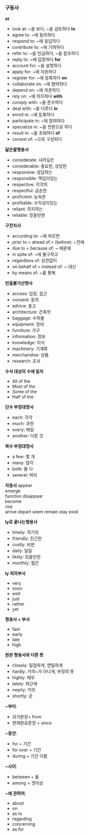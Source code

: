 ### 구동사
**at**
- look at: ~을 보다, ~을 검토하다
**to**
- agree to: ~에 동의하다
- respond to: ~에 응답하다
- contribute to: ~에 기여하다
- refer to: ~을 언급하다, ~을 참조하다
- reply to: ~에 답장하다
**for**
- account for: ~을 설명하다
- apply for: ~에 지원하다
- register for: ~에 등록하다
**on**
- collaborate on: ~에 협력하다
- depend on: ~에 의존하다
- rely on: ~에 의지하다
**with**
- comply with: ~을 준수하다
- deal with: ~을 다루다
**in**
- enroll in: ~에 등록하다
- participate in: ~에 참여하다
- specialize in: ~을 전문으로 하다
- result in: ~을 초래하다
**of**
- consist of: ~으로 구성되다

**닮은꼴형용사**
- considerate: 사려깊은
- considerable: 중요한, 상당한
- responsive: 응답하는
- responsible: 책임이있는
- respective: 각각의
- respectful: 공손한
- proficient: 능숙한
- profitable: 수익성이있는
- reliant: 의지하는
- reliable: 믿을만한

**구전치사**
- according to: ~에 따르면
- prior to = ahead of = (before): ~전에
- due to = because of: ~ 때문에
- in spite of: ~에 불구하고
- regardless of: 상관없이
- on behalf of = instead of: ~ 대신
- by means of: ~를 통해

**빈출불가산명사**
- access: 입장, 접근
- consent: 동의
- advice: 충고  
- architecture: 건축학
- baggage: 수하물
- equipment: 장비
- furniture: 가구  
- information: 정보
- knowledge: 지식
- machinery: 기계류
- merchandise: 상품
- research: 조사

**수식 대상의 수에 일치**
- All of the
- Most of the
- Some of the
- Half of the 

**단수 부정대명사**
- each: 각각
- much: 과한
- every: 매일
- another: 다른 것

**복수 부정대명사**
- a few: 몇 개
- many: 많이  
- both: 둘 다
- several: 여러

**자동사**
appear  
emerge  
function 
disappear  
become  
rise   
arrive
depart
seem
remain
stay 
exist


**ly로 끝나는형용사**
- timely: 적기의  
- friendly: 친근한 
- costly: 비싼  
- daily: 일일  
- likely: 있을만한
- monthly: 월간


**ly 외의부사**
- very 
- soon
- well
- just
- rather
- yet

**형용사 = 부사**
- fast 
- early  
- late
- high

**원본 형용사와 다른 뜻**
- closely: 밀접하게, 면밀하게
- hardly: 거의~가 아니게, 부정의 뜻
- highly: 매우
- lately: 최근에
- nearly: 거의
- shortly: 곧

**~부터**:
- 과거문장+ from
- 현재완료문장 + since

**~동안**:
- for + 기간
- for over + 기간
- during + 기간 이름

**~사이**:
- between + 둘
- among + 셋이상

**~에 관하여**:
- about
- on
- as to
- regarding
- concerning
- as for


